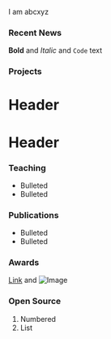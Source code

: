 I am abcxyz

### Recent News
**Bold** and _Italic_ and `Code` text

### Projects
# Header 
# Header 
### Teaching 
- Bulleted
- Bulleted
### Publications 
- Bulleted
- Bulleted
### Awards
[Link](url) and ![Image](src)
### Open Source
1. Numbered
2. List
